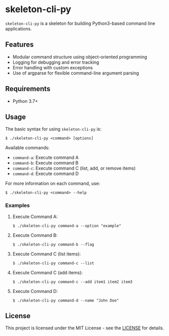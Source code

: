 # skeleton-cli-py

`skeleton-cli-py` is a skeleton for building Python3-based command line applications.

## Features

- Modular command structure using object-oriented programming
- Logging for debugging and error tracking
- Error handling with custom exceptions
- Use of argparse for flexible command-line argument parsing

## Requirements

- Python 3.7+

## Usage

The basic syntax for using `skeleton-cli-py` is:

```
$ ./skeleton-cli-py <command> [options]
```

Available commands:

- `command-a`: Execute command A
- `command-b`: Execute command B
- `command-c`: Execute command C (list, add, or remove items)
- `command-d`: Execute command D

For more information on each command, use:

```
$ ./skeleton-cli-py <command> --help
```

### Examples

1. Execute Command A:
   ```
   $ ./skeleton-cli-py command-a --option "example"
   ```

2. Execute Command B:
   ```
   $ ./skeleton-cli-py command-b --flag
   ```

3. Execute Command C (list items):
   ```
   $ ./skeleton-cli-py command-c --list
   ```

4. Execute Command C (add items):
   ```
   $ ./skeleton-cli-py command-c --add item1 item2 item3
   ```

5. Execute Command D:
   ```
   $ ./skeleton-cli-py command-d --name "John Doe"
   ```

## License

This project is licensed under the MIT License - see the [LICENSE](https://opensource.org/license/mit) for details.
